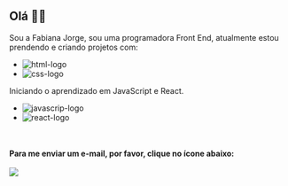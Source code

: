 ## Olá :wave::woman:

Sou a Fabiana Jorge, sou uma programadora Front End, atualmente estou prendendo e criando projetos com:
<br>
- <img src="https://img.shields.io/badge/HTML5-E34F26?style=for-the-badge&logo=html5&logoColor=white" alt="html-logo">
- <img src="https://img.shields.io/badge/CSS3-1572B6?style=for-the-badge&logo=css3&logoColor=white" alt="css-logo">

Iniciando o aprendizado em JavaScript e React.
<br>
* <img src="https://img.shields.io/badge/JavaScript-F7DF1E?style=for-the-badge&logo=javascript&logoColor=black" alt="javascrip-logo">
* <img src="https://img.shields.io/badge/React-20232A?style=for-the-badge&logo=react&logoColor=61DAFB" alt="react-logo">
<br>
<br>
<b>Para me enviar um e-mail, por favor, clique no ícone abaixo:</b>
<br>
<br>
<a href="mailto:fabianac.digital@gmail.com"><img src="https://img.shields.io/badge/Gmail-D14836?style=for-the-badge&logo=gmail&logoColor=white" class="media-object  img-responsive img-thumbnail"></a>

